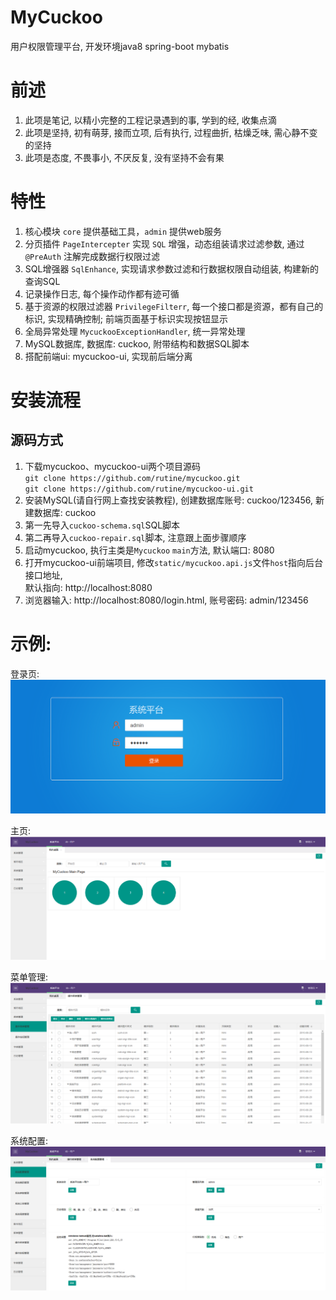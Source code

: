 MyCuckoo
========

用户权限管理平台, 开发环境java8 spring-boot mybatis

# 前述
1. 此项是笔记, 以精小完整的工程记录遇到的事, 学到的经, 收集点滴
2. 此项是坚持, 初有萌芽, 接而立项, 后有执行, 过程曲折, 枯燥乏味, 需心静不变的坚持
3. 此项是态度, 不畏事小, 不厌反复, 没有坚持不会有果

# 特性
1. 核心模块 `core` 提供基础工具，`admin` 提供web服务
2. 分页插件 `PageIntercepter` 实现 `SQL` 增强，动态组装请求过滤参数, 通过 `@PreAuth` 注解完成数据行权限过滤
3. SQL增强器 `SqlEnhance`, 实现请求参数过滤和行数据权限自动组装, 构建新的查询SQL
4. 记录操作日志, 每个操作动作都有迹可循
5. 基于资源的权限过滤器 `PrivilegeFilterr`, 每一个接口都是资源，都有自己的标识, 实现精确控制; 前端页面基于标识实现按钮显示
6. 全局异常处理 `MycuckooExceptionHandler`, 统一异常处理
7. MySQL数据库, 数据库: cuckoo, 附带结构和数据SQL脚本
8. 搭配前端ui: mycuckoo-ui, 实现前后端分离

# 安装流程
## 源码方式
1. 下载mycuckoo、mycuckoo-ui两个项目源码  
   `git clone https://github.com/rutine/mycuckoo.git`  
   `git clone https://github.com/rutine/mycuckoo-ui.git`
2. 安装MySQL(请自行网上查找安装教程), 创建数据库账号: cuckoo/123456, 新建数据库: cuckoo
3. 第一先导入`cuckoo-schema.sql`SQL脚本
4. 第二再导入`cuckoo-repair.sql`脚本, 注意跟上面步骤顺序
5. 启动mycuckoo, 执行主类是`Mycuckoo` `main`方法, 默认端口: 8080
6. 打开mycuckoo-ui前端项目, 修改`static/mycuckoo.api.js`文件`host`指向后台接口地址,  
   默认指向: http://localhost:8080
7. 浏览器输入: http://localhost:8080/login.html, 账号密码: admin/123456


# 示例:

登录页:
![登录页](demo/login.png)

主页:
![主页](demo/index.png)

菜单管理:
![菜单管理](demo/menuMgr.png)

系统配置:
![系统配置](demo/systemConfig.png)